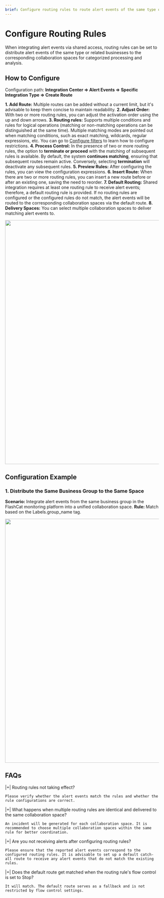 ```yaml
---
brief: Configure routing rules to route alert events of the same type or related businesses to the appropriate collaboration spaces for categorized information processing and analysis
---
```


# Configure Routing Rules

When integrating alert events via shared access, routing rules can be set to distribute alert events of the same type or related businesses to the corresponding collaboration spaces for categorized processing and analysis.

## How to Configure
Configuration path: **Integration Center => Alert Events => Specific Integration Type => Create Route**

**1. Add Route:** Multiple routes can be added without a current limit, but it's advisable to keep them concise to maintain readability.
**2. Adjust Order:** With two or more routing rules, you can adjust the activation order using the up and down arrows.
**3. Routing rules:** Supports multiple conditions and rules for logical operations (matching or non-matching operations can be distinguished at the same time). Multiple matching modes are pointed out when matching conditions, such as exact matching, wildcards, regular expressions, etc. You can go to [Configure filters](/conf/how_to_filter) to learn how to configure restrictions.
**4. Process Control:** In the presence of two or more routing rules, the option to **terminate or proceed** with the matching of subsequent rules is available. By default, the system **continues matching**, ensuring that subsequent routes remain active. Conversely, selecting **termination** will deactivate any subsequent rules.
**5. Preview Rules:** After configuring the rules, you can view the configuration expressions.
**6. Insert Route:** When there are two or more routing rules, you can insert a new route before or after an existing one, saving the need to reorder.
**7. Default Routing:** Shared integration requires at least one routing rule to receive alert events; therefore, a default routing rule is provided. If no routing rules are configured or the configured rules do not match, the alert events will be routed to the corresponding collaboration spaces via the default route.
**8. Delivery Spaces:** You can select multiple collaboration spaces to deliver matching alert events to.

<img src="https://fcdoc.github.io/img/zh/flashduty/conf/alert_routings/1.avif"  width="800">

## Configuration Example

### 1. Distribute the Same Business Group to the Same Space
**Scenario:** Integrate alert events from the same business group in the FlashCat monitoring platform into a unified collaboration space.
**Rule:** Match based on the Labels.group_name tag.

<img src="https://fcdoc.github.io/img/zh/flashduty/conf/alert_routings/2.avif"  width="800">

## FAQs

|+| Routing rules not taking effect?

    Please verify whether the alert events match the rules and whether the rule configurations are correct.

|+| What happens when multiple routing rules are identical and delivered to the same collaboration space?

    An incident will be generated for each collaboration space. It is recommended to choose multiple collaboration spaces within the same rule for better coordination.

|+| Are you not receiving alerts after configuring routing rules?

    Please ensure that the reported alert events correspond to the configured routing rules. It is advisable to set up a default catch-all route to receive any alert events that do not match the existing rules.

|+| Does the default route get matched when the routing rule's flow control is set to Stop?

    It will match. The default route serves as a fallback and is not restricted by flow control settings.